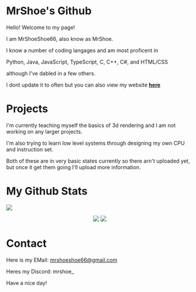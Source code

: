# MrShoe's Github

Hello! Welcome to my page!

I am MrShoeShoe66, also know as MrShoe.


I know a number of coding langages and am most proficent in

Python, Java, JavaScript, TypeScript, C, C++, C#, and HTML/CSS

although I've dabled in a few others.

I dont update it to often but you can also view my website [__**here**__](https://mrshoe.dev)

# Projects

I'm currently teaching myself the basics of 3d rendering and I am not working on any larger projects.

I'm also trying to learn low level systems through designing my own CPU and instruction set.

Both of these are in very basic states currently so there arn't uploaded yet, but once it get them going I'll upload more information.

# My Github Stats 

<img src="https://komarev.com/ghpvc/?username=MrShoeShoe66">  

<p align="center">
<img src="https://github-readme-streak-stats.herokuapp.com/?user=MrShoeShoe66&theme=react&hide_border=true">

<img src="https://github-readme-stats.vercel.app/api/top-langs/?username=MrShoeShoe66&show_icons=true&theme=react&count_private=true&langs_count=8&hide_border=truedark">

# Contact

Here is my EMail: [mrshoeshoe66@gmail.com](mailto:mrshoeshoe66@gmail.com)

Heres my Discord:
mrshoe_

Have a nice day!
